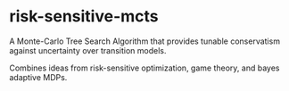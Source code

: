 # risk-sensitive-mcts

A Monte-Carlo Tree Search Algorithm that provides tunable conservatism against uncertainty over transition models.

Combines ideas from risk-sensitive optimization, game theory, and bayes adaptive MDPs.
